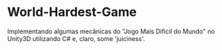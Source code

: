 # World-Hardest-Game
Implementando algumas mecânicas do "Jogo Mais Difícil do Mundo" no Unity3D utilizando C# e, claro, some 'juiciness'.
